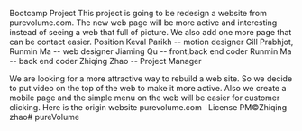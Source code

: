 

Bootcamp Project
This project is going to be redesign a website from purevolume.com. The new web page will be more active and interesting instead of seeing a web that full of picture. We also add one more page that can be contact easier. 
Position
Keval Parikh -- motion designer
Gill Prabhjot, Runmin Ma -- web designer
Jiaming Qu -- front,back end coder
Runmin Ma -- back end coder
Zhiqing Zhao -- Project Manager


We are looking for a more attractive way to rebuild a web site. So we decide to put video on the top of the web to make it more active. Also we create a mobile page and the simple menu on the web will be easier for customer clicking.
Here is the origin website purevolume.com
 
License
PM©Zhiqing zhao# pureVolume

